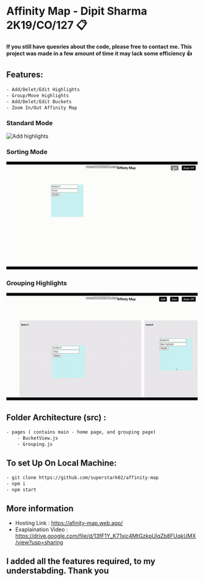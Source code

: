 # Affinity Map - Dipit Sharma 2K19/CO/127 📋 

#### If you still have quesries about the code, please free to contact me. This project was made in a few amount of time it may lack some efficiency 👍

## Features:

    - Add/Delet/Edit Highlights 
    - Group/Move Highlights
    - Add/Delet/Edit Buckets
    - Zoom In/Out Affinity Map 

### Standard Mode
![Add highlights](./standard.gif)

### Sorting Mode
![Add bucket](./sort1.gif)

### Grouping Highlights
![Pan And Zoom](./grouping.gif)

## Folder Architecture (src) :

    - pages ( contains main - home page, and grouping page)
        - BucketView.js
        - Grouping.js

## To set Up On Local Machine:

    - git clone https://github.com/superstark02/affinity-map
    - npm i
    - npm start

## More information
* Hosting Link : https://afinity-map.web.app/
* Exaplaination Video : https://drive.google.com/file/d/13fF1Y_K71xic4MtGzkpUlqZb8FUqkUMX/view?usp=sharing

## I added all the features required, to my understabding. Thank you 

